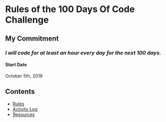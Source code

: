 # Rules of the 100 Days Of Code Challenge

## My Commitment
### *I will code for at least an hour every day for the next 100 days.*

#### Start Date
October 5th, 2019


## Contents
* [Rules](rules.md)
* [Activity Log](log.md)
* [Resources](resources.md)

